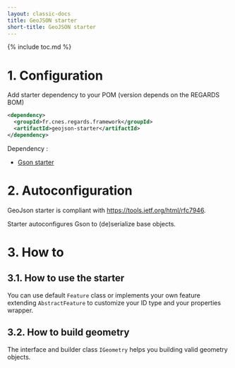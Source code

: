 ```yaml
---
layout: classic-docs
title: GeoJSON starter
short-title: GeoJSON starter
---
```


{% include toc.md %}

# 1\. Configuration

Add starter dependency to your POM (version depends on the REGARDS BOM)
```xml
<dependency>
  <groupId>fr.cnes.regards.framework</groupId>
  <artifactId>geojson-starter</artifactId>
</dependency>
```

Dependency :
- [Gson starter](/regards-framework/starters/gson-starter/)

# 2\. Autoconfiguration

GeoJson starter is compliant with https://tools.ietf.org/html/rfc7946.

Starter autoconfigures Gson to (de)serialize base objects. 

# 3\. How to

## 3.1. How to use the starter

You can use default `Feature` class or implements your own feature extending `AbstractFeature` to customize your ID type and your properties wrapper.

## 3.2. How to build geometry

The interface and builder class `IGeometry` helps you building valid geometry objects.


